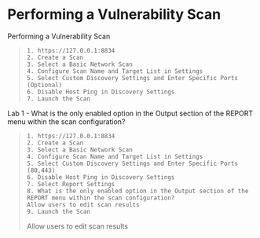 # Performing a Vulnerability Scan

Performing a Vulnerability Scan
>``` shell
>1. https://127.0.0.1:8834
>2. Create a Scan
>3. Select a Basic Network Scan
>4. Configure Scan Name and Target List in Settings
>5. Select Custom Discovery Settings and Enter Specific Ports (Optional)
>6. Disable Host Ping in Discovery Settings
>7. Launch the Scan
>```

Lab 1 - What is the only enabled option in the Output section of the REPORT menu within the scan configuration?
>``` shell
>1. https://127.0.0.1:8834
>2. Create a Scan
>3. Select a Basic Network Scan
>4. Configure Scan Name and Target List in Settings
>5. Select Custom Discovery Settings and Enter Specific Ports (80,443)
>6. Disable Host Ping in Discovery Settings
>7. Select Report Settings
>8. What is the only enabled option in the Output section of the REPORT menu within the scan configuration?
>Allow users to edit scan results
>9. Launch the Scan
>```
>Allow users to edit scan results
